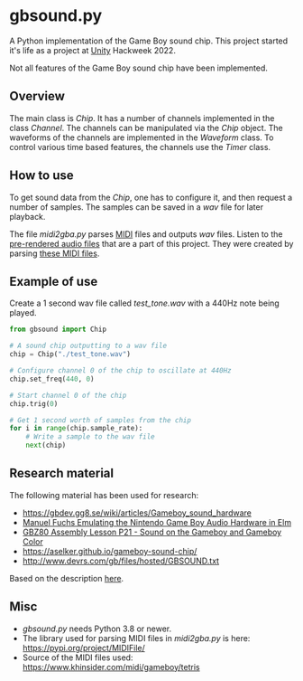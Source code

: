 # gbsound.py
A Python implementation of the Game Boy sound chip. This project started it's life
as a project at [Unity](https://unity.com/) Hackweek 2022.

Not all features of the Game Boy sound chip have been implemented.

## Overview

The main class is _Chip_. It has a number of channels implemented in the class _Channel_.
The channels can be manipulated via the _Chip_ object. The waveforms of the channels
are implemented in the _Waveform_ class. To control various time based features, the
channels use the _Timer_ class.

## How to use
To get sound data from the _Chip_, one has to configure it, and then request a number of samples.
The samples can be saved in a _wav_ file for later playback.

The file _midi2gba.py_ parses [MIDI](https://en.wikipedia.org/wiki/MIDI) files and outputs _wav_ files.
Listen to the [pre-rendered audio files](https://github.com/tobiasbp/gbsound/tree/main/sounds) that are
a part of this project.
They were created by parsing [these MIDI files](https://github.com/tobiasbp/gbsound/tree/main/midi).

## Example of use
Create a 1 second wav file called _test_tone.wav_ with a 440Hz note being played. 
```python
from gbsound import Chip

# A sound chip outputting to a wav file
chip = Chip("./test_tone.wav")

# Configure channel 0 of the chip to oscillate at 440Hz
chip.set_freq(440, 0)

# Start channel 0 of the chip
chip.trig(0)

# Get 1 second worth of samples from the chip
for i in range(chip.sample_rate):
    # Write a sample to the wav file
    next(chip)
```

## Research material
The following material has been used for research:  

* https://gbdev.gg8.se/wiki/articles/Gameboy_sound_hardware
* [Manuel Fuchs Emulating the Nintendo Game Boy Audio Hardware in Elm](https://www.youtube.com/watch?v=a52p6ji1WZs)
* [GBZ80 Assembly Lesson P21 - Sound on the Gameboy and Gameboy Color](https://www.youtube.com/watch?v=LCPLGkYJk5M)
* https://aselker.github.io/gameboy-sound-chip/
* http://www.devrs.com/gb/files/hosted/GBSOUND.txt

Based on the description [here]().

## Misc
* _gbsound.py_ needs Python 3.8 or newer.
* The library used for parsing MIDI files in _midi2gba.py_ is here: https://pypi.org/project/MIDIFile/
* Source of the MIDI files used: https://www.khinsider.com/midi/gameboy/tetris